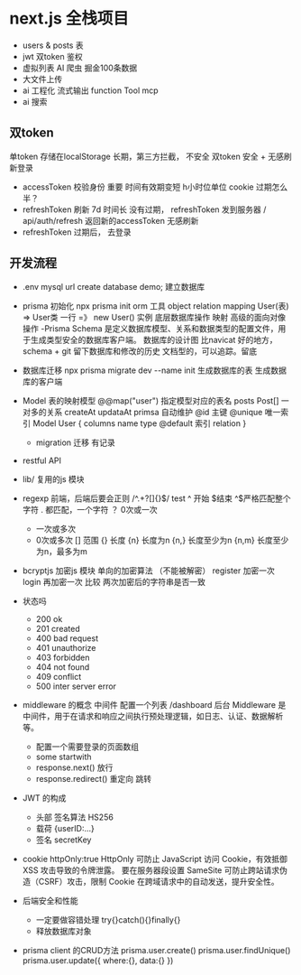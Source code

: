 # next.js 全栈项目

- users & posts 表
- jwt 双token 鉴权
- 虚拟列表
    AI 爬虫 掘金100条数据
- 大文件上传
- ai 工程化
    流式输出
    function Tool
    mcp
- ai 搜索

## 双token
单token 存储在localStorage 长期，第三方拦截， 不安全
双token
安全 + 无感刷新登录
- accessToken 校验身份 重要 时间有效期变短 h小时位单位 cookie
    过期怎么半？
- refreshToken 刷新 7d 时间长
    没有过期， refreshToken  发到服务器 / api/auth/refresh
    返回新的accessToken  无感刷新
- refreshToken 过期后， 去登录


## 开发流程
- .env
    mysql url
    create database demo; 建立数据库
- prisma 初始化    npx prisma init
    orm 工具
    object relation mapping
    User(表) => User类
    一行     =》 new User() 实例
    底层数据库操作 映射 高级的面向对像操作
-Prisma Schema 是定义数据库模型、关系和数据类型的配置文件，用于生成类型安全的数据库客户端。
    数据库的设计图
    比navicat 好的地方， schema + git 留下数据库和修改的历史
    文档型的，可以追踪。留底 

- 数据库迁移
    npx prisma migrate dev --name init
    生成数据库的表
    生成数据库的客户端

- Model 表的映射模型 
    @@map("user")  指定模型对应的表名
    posts       Post[]      一对多的关系
    createAt    updataAt  primsa  自动维护
    @id 主键  @unique 唯一索引
    Model User {
        columns name type    @default
        索引
        relation
    }
    
    - migration 迁移
        有记录


- restful API
- lib/  复用的js 模块
- regexp
    前端，后端后要会正则
    /^.+?[]{}$/   test
    ^ 开始  $结束  ^$严格匹配整个字符
    . 都匹配，一个字符
    ？ 0次或一次
    + 一次或多次
    * 0次或多次
    [] 范围
    {} 长度
    {n} 长度为n
    {n,} 长度至少为n
    {n,m} 长度至少为n，最多为m

- bcryptjs 加密js 模块  单向的加密算法 （不能被解密）
    register  加密一次
    login    再加密一次
    比较  两次加密后的字符串是否一致

- 状态吗
    - 200 ok
    - 201 created
    - 400 bad request
    - 401 unauthorize
    - 403 forbidden
    - 404 not found
    - 409 conflict
    - 500 inter server error


- middleware 的概念 
    中间件  配置一个列表
    /dashboard 后台 
    Middleware 是中间件，用于在请求和响应之间执行预处理逻辑，如日志、认证、数据解析等。
    - 配置一个需要登录的页面数组
    - some startwith
    - response.next() 放行
    - response.redirect() 重定向 跳转

- JWT 的构成
    - 头部
        签名算法 HS256
    - 载荷
        {userID:...}
    - 签名
        secretKey 

- cookie
    httpOnly:true
    HttpOnly 可防止 JavaScript 访问 Cookie，有效抵御 XSS 攻击导致的令牌泄露。
    要在服务器段设置
    SameSite 可防止跨站请求伪造（CSRF）攻击，限制 Cookie 在跨域请求中的自动发送，提升安全性。

- 后端安全和性能
    - 一定要做容错处理
        try{}catch(){}finally{} 
    - 释放数据库对象
- prisma client 的CRUD方法
    prisma.user.create()
    prisma.user.findUnique()
    prisma.user.update({
        where:{},
        data:{}
    })